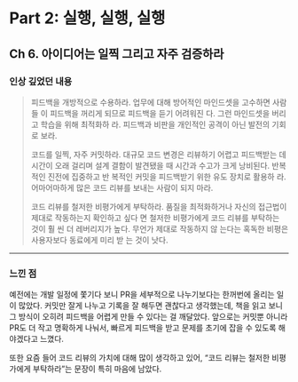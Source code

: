 # Part 2: 실행, 실행, 실행

## Ch 6. 아이디어는 일찍 그리고 자주 검증하라

### 인상 깊었던 내용

> 피드백을 개방적으로 수용하라.
업무에 대해 방어적인 마인드셋을 고수하면 사람들 이 피드백을 꺼리게 되므로 피드백을 듣기 어려워진 다. 그런 마인드셋을 버리고 학습을 위해 최적화하 라. 피드백과 비판을 개인적인 공격이 아닌 발전의 기회로 보라.
>
> 코드를 일찍, 자주 커밋하라.
대규모 코드 변경은 리뷰하기 어렵고 피드백받는 데 시간이 오래 걸리며 설계 결함이 발견됐을 때 시간과 수고가 크게 낭비된다. 반복적인 진전에 집중하고 반 복적인 커밋을 피드백받기 위한 유도 장치로 활용하 라. 어마어마하게 많은 코드 리뷰를 보내는 사람이 되지 마라.
>
> 코드 리뷰를 철저한 비평가에게 부탁하라. 품질을 최적화하거나 자신의 접근법이 제대로 작동하는지 확인하고 싶다 면 철저한 비평가에게 코드 리뷰를 부탁하는 것이 훨 씬 더 레버리지가 높다. 무언가 제대로 작동하지 않 는다는 혹독한 비평은 사용자보다 동료에게 미리 받 는 것이 낫다.

---

### 느낀 점

예전에는 개발 일정에 쫓기다 보니 PR을 세부적으로 나누기보다는 한꺼번에 올리는 일이 많았다. 커밋만 잘게 나누고 기록을 잘 해두면 괜찮다고 생각했는데, 책을 읽고 보니 그 방식이 오히려 피드백을 어렵게 만들 수 있다는 걸 깨달았다. 앞으로는 커밋뿐 아니라 PR도 더 작고 명확하게 나눠서, 빠르게 피드백을 받고 문제를 초기에 잡을 수 있도록 해야겠다고 느꼈다.

또한 요즘 들어 코드 리뷰의 가치에 대해 많이 생각하고 있어, “코드 리뷰는 철저한 비평가에게 부탁하라”는 문장이 특히 마음에 남았다. 
